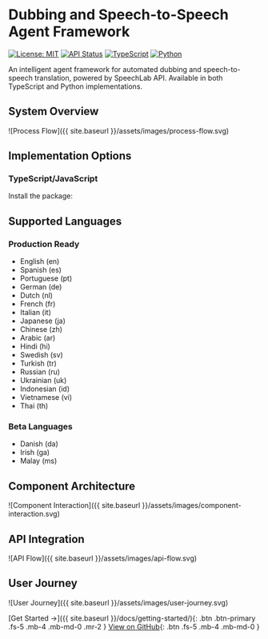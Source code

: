 # Dubbing and Speech-to-Speech Agent Framework

[![License: MIT](https://img.shields.io/badge/License-MIT-yellow.svg)](https://opensource.org/licenses/MIT)
[![API Status](https://img.shields.io/badge/API-Stable-green.svg)](https://translate-api.speechlab.ai)
[![TypeScript](https://img.shields.io/badge/TypeScript-4.9+-blue.svg)](https://www.typescriptlang.org/)
[![Python](https://img.shields.io/badge/Python-3.8+-blue.svg)](https://www.python.org/)

An intelligent agent framework for automated dubbing and speech-to-speech translation, powered by SpeechLab API. Available in both TypeScript and Python implementations.

## System Overview

![Process Flow]({{ site.baseurl }}/assets/images/process-flow.svg)

## Implementation Options

### TypeScript/JavaScript

Install the package:

## Supported Languages

### Production Ready
- English (en)
- Spanish (es)
- Portuguese (pt)
- German (de)
- Dutch (nl)
- French (fr)
- Italian (it)
- Japanese (ja)
- Chinese (zh)
- Arabic (ar)
- Hindi (hi)
- Swedish (sv)
- Turkish (tr)
- Russian (ru)
- Ukrainian (uk)
- Indonesian (id)
- Vietnamese (vi)
- Thai (th)

### Beta Languages
- Danish (da)
- Irish (ga)
- Malay (ms)

## Component Architecture

![Component Interaction]({{ site.baseurl }}/assets/images/component-interaction.svg)

## API Integration

![API Flow]({{ site.baseurl }}/assets/images/api-flow.svg)

## User Journey

![User Journey]({{ site.baseurl }}/assets/images/user-journey.svg)

[Get Started →]({{ site.baseurl }}/docs/getting-started/){: .btn .btn-primary .fs-5 .mb-4 .mb-md-0 .mr-2 }
[View on GitHub](https://github.com/shaft-foundation/SpeechlabAgentsDocs){: .btn .fs-5 .mb-4 .mb-md-0 }
